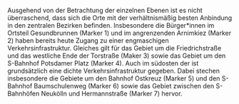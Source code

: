 Ausgehend von der Betrachtung der einzelnen Ebenen ist es nicht überraschend, dass sich die Orte mit der verhältnismäßig 
besten Anbindung in den zentralen Bezirken befinden. Insbesondere die Bürger*innen im Ortsteil Gesundbrunnen (Marker 1)
und im angrenzenden Arnimkiez (Marker 2) haben bereits heute Zugang zu einer engmaschigen Verkehrsinfrastruktur. 
Gleiches gilt für das Gebiet um die Friedrichstraße und das westliche Ende der Torstraße (Maker 3) sowie das Gebiet 
um den S-Bahnhof Potsdamer Platz (Marker 4). Auch im südosten der ist grundsätzlich eine dichte Verkehrsinfrastruktur
gegeben. Dabei stechen insbesondere die Gebiete um den Bahnhof Ostkreuz (Marker 5) und den S-Bahnhof 
Baumschulenweg (Marker 6) sowie das Gebiet zwischen den S-Bahnhöfen Neukölln und Hermannstraße (Marker 7) hervor.
